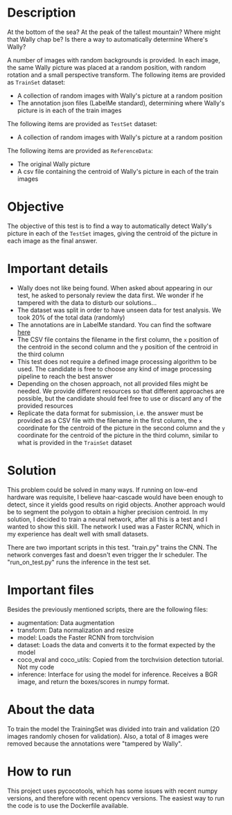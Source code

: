 # Description

At the bottom of the sea? At the peak of the tallest mountain? Where might that Wally chap be? Is there a way to automatically determine Where's Wally?

A number of images with random backgrounds is provided. In each image, the same Wally picture was placed at a random position, with random rotation and a small perspective transform.
The following items are provided as `TrainSet` dataset:

- A collection of random images with Wally's picture at a random position
- The annotation json files (LabelMe standard), determining where Wally's picture is in each of the train images

The following items are provided as `TestSet` dataset:

- A collection of random images with Wally's picture at a random position

The following items are provided as `ReferenceData`:

- The original Wally picture
- A csv file containing the centroid of Wally's picture in each of the train images

# Objective

The objective of this test is to find a way to automatically detect Wally's picture in each of the `TestSet` images, giving the centroid of the picture in each image as the final answer.

# Important details

- Wally does not like being found. When asked about appearing in our test, he asked to personaly review the data first. We wonder if he tampered with the data to disturb our solutions...
- The dataset was split in order to have unseen data for test analysis. We took 20% of the total data (randomly)
- The annotations are in LabelMe standard. You can find the software [here](https://github.com/wkentaro/labelme)
- The CSV file contains the filename in the first column, the `x` position of the centroid in the second column and the `y` position of the centroid in the third column
- This test does not require a defined image processing algorithm to be used. The candidate is free to choose any kind of image processing pipeline to reach the best answer
- Depending on the chosen approach, not all provided files might be needed. We provide different resources so that different approaches are possible, but the candidate should feel free to use or discard any of the provided resources
- Replicate the data format for submission, i.e. the answer must be provided as a CSV file with the filename in the first column, the `x` coordinate for the centroid of the picture in the second column and the `y` coordinate for the centroid of the picture in the third column, similar to what is provided in the `TrainSet` dataset

# Solution

This problem could be solved in many ways. If running on low-end hardware was requisite, I believe haar-cascade would have been enough to detect, since it yields good results on rigid objects. Another approach would be to segment the polygon to obtain a higher precision centroid. In my solution, I decided to train a neural network, after all this is a test and I wanted to show this skill. The network I used was a Faster RCNN, which in my experience has dealt well with small datasets.

There are two important scripts in this test. "train.py" trains the CNN. The network converges fast and doesn't even trigger the lr scheduler. The "run_on_test.py" runs the inference in the test set.

# Important files

Besides the previously mentioned scripts, there are the following files:

- augmentation: Data augmentation
- transform: Data normalization and resize
- model: Loads the Faster RCNN from torchvision
- dataset: Loads the data and converts it to the format expected by the model
- coco_eval and coco_utils: Copied from the torchvision detection tutorial. Not my code
- inference: Interface for using the model for inference. Receives a BGR image, and return the boxes/scores in numpy format.

# About the data

To train the model the TrainingSet was divided into train and validation (20 images randomly chosen for validation). Also, a total of 8 images were removed because the annotations were "tampered by Wally".

# How to run

This project uses pycocotools, which has some issues with recent numpy versions, and therefore with recent opencv versions. The easiest way to run the code is to use the Dockerfile available.